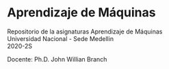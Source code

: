 # Aprendizaje de Máquinas

Repositorio de la asignaturas Aprendizaje de Máquinas  
Universidad Nacional - Sede Medellin  
2020-2S

Docente: Ph.D. John Willian Branch